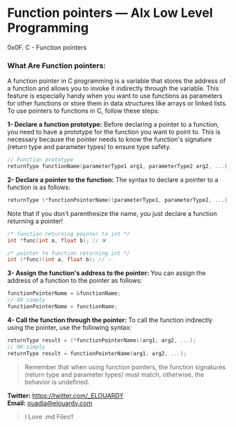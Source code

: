 # Function pointers — Alx Low Level Programming
0x0F. C - Function pointers
### What Are Function pointers:
A function pointer in C programming is a variable that stores the address of a function and allows you to invoke it indirectly through the variable. This feature is especially handy when you want to use functions as parameters for other functions or store them in data structures like arrays or linked lists. \
To use pointers to functions in C, follow these steps:

**1- Declare a function prototype:**
Before declaring a pointer to a function, you need to have a prototype for the function you want to point to. This is necessary because the pointer needs to know the function's signature (return type and parameter types) to ensure type safety.
```c
// Function prototype
returnType functionName(parameterType1 arg1, parameterType2 arg2, ...);
```

**2- Declare a pointer to the function:**
The syntax to declare a pointer to a function is as follows:
```c
returnType (*functionPointerName)(parameterType1, parameterType2, ...);
```

Note that if you don't parenthesize the name, you just declare a function returning a pointer!
```c
/* function returning pointer to int */
int *func(int a, float b); // ❌

/* pointer to function returning int */
int (*func)(int a, float b); // ✅
```

**3- Assign the function's address to the pointer:**
You can assign the address of a function to the pointer as follows:
```c
functionPointerName = &functionName;
// OR simply
functionPointerName = functionName;
```

**4- Call the function through the pointer:**
To call the function indirectly using the pointer, use the following syntax:
```c
returnType result = (*functionPointerName)(arg1, arg2, ...);
// OR simply
returnType result = functionPointerName(arg1, arg2, ...);
```

> Remember that when using function pointers, the function signatures (return type and parameter types) must match, otherwise, the behavior is undefined.

**Twitter:** https://twitter.com/_ELOUARDY  
**Email:** ouadia@elouardy.com

> I Love .md Files!!

